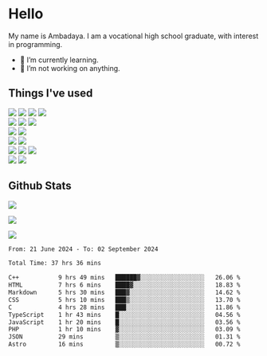 # Hello

My name is Ambadaya. I am a vocational high school graduate, with interest in programming.

- 🌱 I’m currently learning.
- 🔭 I’m not working on anything.

## Things I've used
<p>
  <img src="https://img.shields.io/badge/HTML5-E34F26?style=for-the-badge&logo=html5&logoColor=white" />
  <img src="https://img.shields.io/badge/CSS-1572B6?style=for-the-badge&logo=css3&logoColor=white" />
  <img src="https://img.shields.io/badge/JavaScript-323330?style=for-the-badge&logo=javascript&logoColor=F7DF1E" />
  <img src="https://img.shields.io/badge/C%23-5C2D91?style=for-the-badge&logo=csharp&logoColor=white" />
  <br />
  <img src="https://img.shields.io/badge/Express%20js-000000?style=for-the-badge&logo=express&logoColor=white" />
  <img src="https://img.shields.io/badge/Jest-C21325?style=for-the-badge&logo=jest&logoColor=white" />
  <img src="https://img.shields.io/badge/React-61DAFB?logo=react&logoColor=000&style=for-the-badge">
  <br />
  <img src="https://img.shields.io/badge/Sass-CC6699?style=for-the-badge&logo=sass&logoColor=white" />
  <img src="https://img.shields.io/badge/Tailwind%20CSS-06B6D4?logo=tailwindcss&logoColor=fff&style=for-the-badge" />
  <br />
  <img src="https://img.shields.io/badge/SQL%20Server-CC2927?style=for-the-badge&logo=microsoft%20sql%20server&logoColor=white" />
  <img src="https://img.shields.io/badge/Apache-D22128?style=for-the-badge&logo=Apache&logoColor=white" />
  <br />
  <img src="https://img.shields.io/badge/Node%20js-339933?style=for-the-badge&logo=nodedotjs&logoColor=white" />
  <img src="https://img.shields.io/badge/pnpm-yellow?style=for-the-badge&logo=pnpm&logoColor=white" />
  <img src="https://img.shields.io/badge/GIT-E44C30?style=for-the-badge&logo=git&logoColor=white" />
  <br />
  <img src="https://img.shields.io/badge/VSCode-0078D4?style=for-the-badge&logo=visual%20studio%20code&logoColor=white" />
  <img src="https://img.shields.io/badge/Visual_Studio-5C2D91?style=for-the-badge&logo=visual%20studio&logoColor=white" />
</p>

## Github Stats
![](https://komarev.com/ghpvc/?username=vorkey&color=41B883&style=for-the-badge)

![](https://github-readme-stats.vercel.app/api?username=vorkey&show_icons=true&theme=vue-dark&include_all_commits=true&count_private=true)

![](https://github-readme-stats.vercel.app/api/top-langs/?username=vorkey&theme=vue-dark&count_private=true&langs_count=12&size_weight=0.75&count_weight=0.25&layout=compact)

<!-- 
- 👯 I’m looking to collaborate on ... 
- 🤔 I’m looking for help with ...
- 💬 Ask me about ...
- 📫 How to reach me: ...
- 😄 Pronouns: ...
- ⚡ Fun fact: ... -->

<!--START_SECTION:waka-->

```txt
From: 21 June 2024 - To: 02 September 2024

Total Time: 37 hrs 36 mins

C++           9 hrs 49 mins   ██████▓░░░░░░░░░░░░░░░░░░   26.06 %
HTML          7 hrs 6 mins    ████▓░░░░░░░░░░░░░░░░░░░░   18.83 %
Markdown      5 hrs 30 mins   ███▓░░░░░░░░░░░░░░░░░░░░░   14.62 %
CSS           5 hrs 10 mins   ███▒░░░░░░░░░░░░░░░░░░░░░   13.70 %
C             4 hrs 28 mins   ███░░░░░░░░░░░░░░░░░░░░░░   11.86 %
TypeScript    1 hr 43 mins    █░░░░░░░░░░░░░░░░░░░░░░░░   04.56 %
JavaScript    1 hr 20 mins    █░░░░░░░░░░░░░░░░░░░░░░░░   03.56 %
PHP           1 hr 10 mins    ▓░░░░░░░░░░░░░░░░░░░░░░░░   03.09 %
JSON          29 mins         ▒░░░░░░░░░░░░░░░░░░░░░░░░   01.31 %
Astro         16 mins         ▒░░░░░░░░░░░░░░░░░░░░░░░░   00.72 %
```

<!--END_SECTION:waka-->
